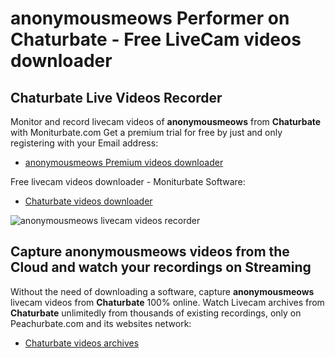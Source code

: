 # anonymousmeows Performer on Chaturbate - Free LiveCam videos downloader

## Chaturbate Live Videos Recorder

Monitor and record livecam videos of **anonymousmeows** from **Chaturbate** with Moniturbate.com
Get a premium trial for free by just and only registering with your Email address:
* [anonymousmeows Premium videos downloader](https://moniturbate.com/request-demo-licence-key.html)

Free livecam videos downloader - Moniturbate Software:
* [Chaturbate videos downloader](https://moniturbate.com/moniturbate-download-software.html)

![anonymousmeows livecam videos recorder](https://peachurnet.com/templates/moniturbate-software.png)


## Capture anonymousmeows videos from the Cloud and watch your recordings on Streaming

Without the need of downloading a software, capture **anonymousmeows** livecam videos from **Chaturbate** 100% online.
Watch Livecam archives from **Chaturbate** unlimitedly from thousands of existing recordings, only on Peachurbate.com and its websites network:
* [Chaturbate videos archives](https://peachurnet.com/)